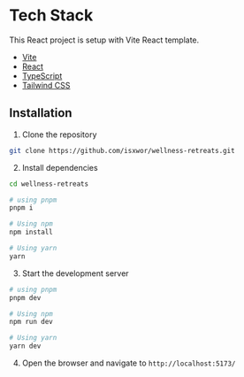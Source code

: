 # Tech Stack

This React project is setup with Vite React template.

- [Vite](https://vitejs.dev/)
- [React](https://reactjs.org/)
- [TypeScript](https://www.typescriptlang.org/)
- [Tailwind CSS](https://tailwindcss.com/)

## Installation

1. Clone the repository

```bash
git clone https://github.com/isxwor/wellness-retreats.git
```

2. Install dependencies

```bash
cd wellness-retreats

# using pnpm
pnpm i

# Using npm
npm install

# Using yarn
yarn

```

3. Start the development server

```bash
# using pnpm
pnpm dev

# Using npm
npm run dev

# Using yarn
yarn dev
```

4. Open the browser and navigate to `http://localhost:5173/`
